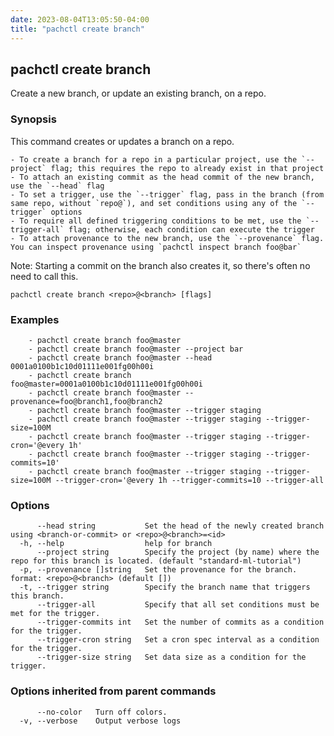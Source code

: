 ```yaml
---
date: 2023-08-04T13:05:50-04:00
title: "pachctl create branch"
---
```


## pachctl create branch

Create a new branch, or update an existing branch, on a repo.

### Synopsis

This command creates or updates a branch on a repo. 

	- To create a branch for a repo in a particular project, use the `--project` flag; this requires the repo to already exist in that project 
	- To attach an existing commit as the head commit of the new branch, use the `--head` flag 
	- To set a trigger, use the `--trigger` flag, pass in the branch (from same repo, without `repo@`), and set conditions using any of the `--trigger` options 
	- To require all defined triggering conditions to be met, use the `--trigger-all` flag; otherwise, each condition can execute the trigger 
	- To attach provenance to the new branch, use the `--provenance` flag. You can inspect provenance using `pachctl inspect branch foo@bar` 

Note: Starting a commit on the branch also creates it, so there's often no need to call this.

```
pachctl create branch <repo>@<branch> [flags]
```

### Examples

```
	- pachctl create branch foo@master 
	- pachctl create branch foo@master --project bar 
	- pachctl create branch foo@master --head 0001a0100b1c10d01111e001fg00h00i 
	- pachctl create branch foo@master=0001a0100b1c10d01111e001fg00h00i 
	- pachctl create branch foo@master --provenance=foo@branch1,foo@branch2 
	- pachctl create branch foo@master --trigger staging 
	- pachctl create branch foo@master --trigger staging --trigger-size=100M 
	- pachctl create branch foo@master --trigger staging --trigger-cron='@every 1h' 
	- pachctl create branch foo@master --trigger staging --trigger-commits=10' 
	- pachctl create branch foo@master --trigger staging --trigger-size=100M --trigger-cron='@every 1h --trigger-commits=10 --trigger-all 

```

### Options

```
      --head string           Set the head of the newly created branch using <branch-or-commit> or <repo>@<branch>=<id>
  -h, --help                  help for branch
      --project string        Specify the project (by name) where the repo for this branch is located. (default "standard-ml-tutorial")
  -p, --provenance []string   Set the provenance for the branch. format: <repo>@<branch> (default [])
  -t, --trigger string        Specify the branch name that triggers this branch.
      --trigger-all           Specify that all set conditions must be met for the trigger.
      --trigger-commits int   Set the number of commits as a condition for the trigger.
      --trigger-cron string   Set a cron spec interval as a condition for the trigger.
      --trigger-size string   Set data size as a condition for the trigger.
```

### Options inherited from parent commands

```
      --no-color   Turn off colors.
  -v, --verbose    Output verbose logs
```

